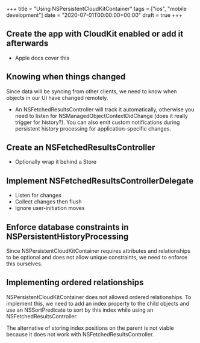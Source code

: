 +++
title = "Using NSPersistentCloudKitContainer"
tags = ["ios", "mobile development"]
date = "2020-07-01T00:00:00+00:00"
draft = true
+++

## Create the app with CloudKit enabled or add it afterwards
- Apple docs cover this

## Knowing when things changed

Since data will be syncing from other clients, we need to know when objects in our UI have changed remotely.

- An NSFetchedResultsController will track it automatically, otherwise you need to listen for NSManagedObjectContextDidChange (does it really trigger for history?). You can also emit custom notifications during persistent history processing for application-specific changes.

## Create an NSFetchedResultsController
- Optionally wrap it behind a Store

## Implement NSFetchedResultsControllerDelegate
- Listen for changes
- Collect changes then flush
- Ignore user-initiation moves

## Enforce database constraints in NSPersistentHistoryProcessing

Since NSPersistentCloudKitContainer requires attributes and relationships to be optional and does not allow unique constraints, we need to enforce this ourselves.

## Implementing ordered relationships

NSPersistentCloudKitContainer does not allowed ordered relationships. To implement this, we need to add an index property to the child objects and use an NSSortPredicate to sort by this index while using an NSFetchedResultsController.

The alternative of storing index positions on the parent is not viable because it does not work with NSFetchedResultsController.
